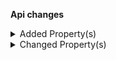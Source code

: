 **Api changes**

<details>
<summary>Added Property(s)</summary>

- added property `published` to type `ShoppingListLineItem`
</details>

<details>
<summary>Changed Property(s)</summary>

- :warning: changed property `actions` of type `MyBusinessUnitUpdate` from type `BusinessUnitUpdateAction[]` to `MyBusinessUnitUpdateAction[]`
</details>
